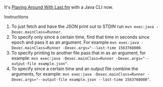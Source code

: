 It's [Playing Around With Last.fm](https://github.com/snood1205/playing_around_with_last_fm) with a Java CLI now. 

Instructions
1. To just fetch and have the JSON print out to STDIN run `mvn exec:java -Dexec.mainClass=Runner`.
2. To specify only since a certain time, find that time in seconds since epoch and pass it as an argument. For example
`mvn exec:java -Dexec.mainClass=Runner -Dexec.args="--last-time 1563768000`.
3. To specify printing to another file pass that in as an argument, for example:
`mvn exec:java -Dexec.mainClass=Runner -Dexec.args="--output-file example.json"`.
4. To specify since a certain time and an output file combine the arguments, for example:
`mvn exec:java -Dexec.mainClass=Runner -Dexec.args="--output-file example.json --last-time 1563768000"`.

